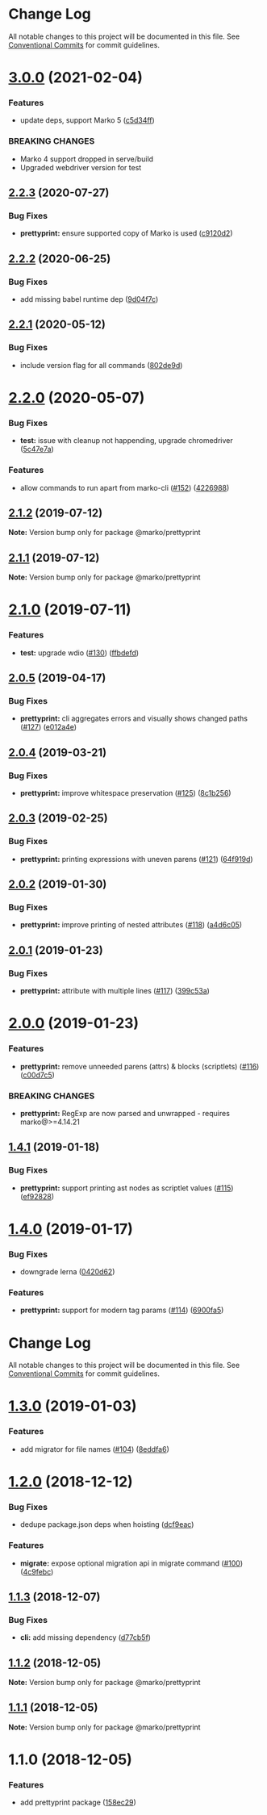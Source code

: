 # Change Log

All notable changes to this project will be documented in this file.
See [Conventional Commits](https://conventionalcommits.org) for commit guidelines.

# [3.0.0](https://github.com/marko-js/cli/compare/@marko/prettyprint@2.2.3...@marko/prettyprint@3.0.0) (2021-02-04)


### Features

* update deps, support Marko 5 ([c5d34ff](https://github.com/marko-js/cli/commit/c5d34ff58fa34ef545330dfe1231ebac37282895))


### BREAKING CHANGES

* Marko 4 support dropped in serve/build
* Upgraded webdriver version for test





## [2.2.3](https://github.com/marko-js/cli/compare/@marko/prettyprint@2.2.2...@marko/prettyprint@2.2.3) (2020-07-27)


### Bug Fixes

* **prettyprint:** ensure supported copy of Marko is used ([c9120d2](https://github.com/marko-js/cli/commit/c9120d2d1be35ac0808168b35109f3637b9703d7))





## [2.2.2](https://github.com/marko-js/cli/compare/@marko/prettyprint@2.2.1...@marko/prettyprint@2.2.2) (2020-06-25)


### Bug Fixes

* add missing babel runtime dep ([9d04f7c](https://github.com/marko-js/cli/commit/9d04f7cbf4a21aabf01f4aac3aaf2c8a97d31253))





## [2.2.1](https://github.com/marko-js/cli/compare/@marko/prettyprint@2.2.0...@marko/prettyprint@2.2.1) (2020-05-12)


### Bug Fixes

* include version flag for all commands ([802de9d](https://github.com/marko-js/cli/commit/802de9daa9e70b2912b5a718352f667d7bc2eb03))





# [2.2.0](https://github.com/marko-js/cli/compare/@marko/prettyprint@2.1.2...@marko/prettyprint@2.2.0) (2020-05-07)


### Bug Fixes

* **test:** issue with cleanup not happending, upgrade chromedriver ([5c47e7a](https://github.com/marko-js/cli/commit/5c47e7a05a93c6876c12d3db12641ca68dc0b719))


### Features

* allow commands to run apart from marko-cli ([#152](https://github.com/marko-js/cli/issues/152)) ([4226988](https://github.com/marko-js/cli/commit/42269889bdf89e3811e465852ad0061e8e06cd03))





## [2.1.2](https://github.com/marko-js/cli/compare/@marko/prettyprint@2.1.1...@marko/prettyprint@2.1.2) (2019-07-12)

**Note:** Version bump only for package @marko/prettyprint





## [2.1.1](https://github.com/marko-js/cli/compare/@marko/prettyprint@2.1.0...@marko/prettyprint@2.1.1) (2019-07-12)

**Note:** Version bump only for package @marko/prettyprint





# [2.1.0](https://github.com/marko-js/cli/compare/@marko/prettyprint@2.0.5...@marko/prettyprint@2.1.0) (2019-07-11)


### Features

* **test:** upgrade wdio ([#130](https://github.com/marko-js/cli/issues/130)) ([ffbdefd](https://github.com/marko-js/cli/commit/ffbdefd))





## [2.0.5](https://github.com/marko-js/cli/compare/@marko/prettyprint@2.0.4...@marko/prettyprint@2.0.5) (2019-04-17)


### Bug Fixes

* **prettyprint:** cli aggregates errors and visually shows changed paths ([#127](https://github.com/marko-js/cli/issues/127)) ([e012a4e](https://github.com/marko-js/cli/commit/e012a4e))





## [2.0.4](https://github.com/marko-js/cli/compare/@marko/prettyprint@2.0.3...@marko/prettyprint@2.0.4) (2019-03-21)


### Bug Fixes

* **prettyprint:** improve whitespace preservation ([#125](https://github.com/marko-js/cli/issues/125)) ([8c1b256](https://github.com/marko-js/cli/commit/8c1b256))





## [2.0.3](https://github.com/marko-js/cli/compare/@marko/prettyprint@2.0.2...@marko/prettyprint@2.0.3) (2019-02-25)


### Bug Fixes

* **prettyprint:** printing expressions with uneven parens ([#121](https://github.com/marko-js/cli/issues/121)) ([64f919d](https://github.com/marko-js/cli/commit/64f919d))





## [2.0.2](https://github.com/marko-js/cli/compare/@marko/prettyprint@2.0.1...@marko/prettyprint@2.0.2) (2019-01-30)


### Bug Fixes

* **prettyprint:** improve printing of nested attributes ([#118](https://github.com/marko-js/cli/issues/118)) ([a4d6c05](https://github.com/marko-js/cli/commit/a4d6c05))





## [2.0.1](https://github.com/marko-js/cli/compare/@marko/prettyprint@2.0.0...@marko/prettyprint@2.0.1) (2019-01-23)


### Bug Fixes

* **prettyprint:** attribute with multiple lines ([#117](https://github.com/marko-js/cli/issues/117)) ([399c53a](https://github.com/marko-js/cli/commit/399c53a))





# [2.0.0](https://github.com/marko-js/cli/compare/@marko/prettyprint@1.4.1...@marko/prettyprint@2.0.0) (2019-01-23)


### Features

* **prettyprint:** remove unneeded parens (attrs) & blocks (scriptlets) ([#116](https://github.com/marko-js/cli/issues/116)) ([c00d7c5](https://github.com/marko-js/cli/commit/c00d7c5))


### BREAKING CHANGES

* **prettyprint:** RegExp are now parsed and unwrapped - requires marko@>=4.14.21





<a name="1.4.1"></a>
## [1.4.1](https://github.com/marko-js/cli/compare/@marko/prettyprint@1.4.0...@marko/prettyprint@1.4.1) (2019-01-18)


### Bug Fixes

* **prettyprint:** support printing ast nodes as scriptlet values ([#115](https://github.com/marko-js/cli/issues/115)) ([ef92828](https://github.com/marko-js/cli/commit/ef92828))




<a name="1.4.0"></a>
# [1.4.0](https://github.com/marko-js/cli/compare/@marko/prettyprint@1.3.0...@marko/prettyprint@1.4.0) (2019-01-17)


### Bug Fixes

* downgrade lerna ([0420d62](https://github.com/marko-js/cli/commit/0420d62))


### Features

* **prettyprint:** support for modern tag params ([#114](https://github.com/marko-js/cli/issues/114)) ([6900fa5](https://github.com/marko-js/cli/commit/6900fa5))




# Change Log

All notable changes to this project will be documented in this file.
See [Conventional Commits](https://conventionalcommits.org) for commit guidelines.

# [1.3.0](https://github.com/marko-js/cli/compare/@marko/prettyprint@1.2.0...@marko/prettyprint@1.3.0) (2019-01-03)


### Features

* add migrator for file names ([#104](https://github.com/marko-js/cli/issues/104)) ([8eddfa6](https://github.com/marko-js/cli/commit/8eddfa6))





# [1.2.0](https://github.com/marko-js/cli/compare/@marko/prettyprint@1.1.3...@marko/prettyprint@1.2.0) (2018-12-12)


### Bug Fixes

* dedupe package.json deps when hoisting ([dcf9eac](https://github.com/marko-js/cli/commit/dcf9eac))


### Features

* **migrate:** expose optional migration api in migrate command ([#100](https://github.com/marko-js/cli/issues/100)) ([4c9febc](https://github.com/marko-js/cli/commit/4c9febc))





## [1.1.3](https://github.com/marko-js/cli/compare/@marko/prettyprint@1.1.2...@marko/prettyprint@1.1.3) (2018-12-07)


### Bug Fixes

* **cli:** add missing dependency ([d77cb5f](https://github.com/marko-js/cli/commit/d77cb5f))





## [1.1.2](https://github.com/marko-js/cli/compare/@marko/prettyprint@1.1.0...@marko/prettyprint@1.1.2) (2018-12-05)

**Note:** Version bump only for package @marko/prettyprint





## [1.1.1](https://github.com/marko-js/cli/compare/@marko/prettyprint@1.1.0...@marko/prettyprint@1.1.1) (2018-12-05)

**Note:** Version bump only for package @marko/prettyprint





# 1.1.0 (2018-12-05)


### Features

* add prettyprint package ([158ec29](https://github.com/marko-js/cli/commit/158ec29))
